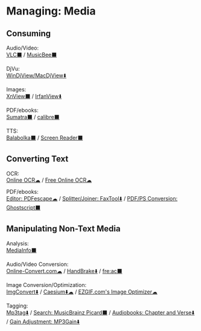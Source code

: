 # Managing: Media

## Consuming

Audio/Video:  
  [VLC⬛](https://www.videolan.org/vlc/) / 
  [MusicBee⬛](https://getmusicbee.com/)
  
DjVu:  
  [WinDjView/MacDjView⬇️](https://windjview.sourceforge.io/)
  
Images:  
  [XnView⬛](https://www.xnview.com/) /
  [IrfanView⬇️](https://www.irfanview.com/)
  
PDF/ebooks:  
  [Sumatra⬛](https://www.sumatrapdfreader.org/free-pdf-reader.html) / 
  [calibre⬛](https://calibre-ebook.com/)
  
TTS:  
  [Balabolka⬛](http://cross-plus-a.com/balabolka.htm) / 
  [Screen Reader⬛](http://jacquelin.potier.free.fr/screenreader/)
  
## Converting Text

OCR:  
  [Online OCR☁](https://www.onlineocr.net/) / 
  [Free Online OCR☁](https://www.newocr.com/)
  
PDF/ebooks:  
  [Editor: PDFescape☁](https://www.pdfescape.com/open/) / 
  [Splitter/Joiner: FaxTool⬇️](https://sector-seven.com/software/faxtool) / 
  [PDF/PS Conversion: Ghostscript⬛](https://www.ghostscript.com/)
  
## Manipulating Non-Text Media

Analysis:  
  [MediaInfo⬛](https://mediaarea.net/en/MediaInfo)
  
Audio/Video Conversion:  
  [Online-Convert.com☁](https://www.online-convert.com/) / 
  [HandBrake⬇️](https://handbrake.fr/) / 
  [fre:ac⬛](https://www.freac.org/)
  
Image Conversion/Optimization:  
  [ImgConvert⬇️](http://www.pazera-software.com/products/img-convert/) / 
  [Caesium⬇️☁](https://saerasoft.com/caesium/) / 
  [EZGIF.com's Image Optimizer☁](https://ezgif.com/optimize)
  
Tagging:  
  [Mp3tag⬇️](https://www.mp3tag.de/en/) / 
  [Search: MusicBrainz Picard⬛](https://picard.musicbrainz.org/) / 
  [Audiobooks: Chapter and Verse⬇️](http://lodensoftware.com/chapter-and-verse/) / 
  [Gain Adjustment: MP3Gain⬇️](http://mp3gain.sourceforge.net/)
